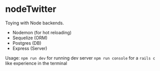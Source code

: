 # nodeTwitter

Toying with Node backends. 

- Nodemon (for hot reloading)
- Sequelize (ORM)
- Postgres (DB)
- Express (Server)

Usage:
`npm run dev` for running dev server
`npm run console` for a `rails c` like experience in the terminal
